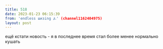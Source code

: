 ```yaml
---
title: 518
date: 2023-01-23 06:15:39
from: 'endless шизing ⍼' (channel1162404975)
layout: post
---
```


ещё кстати новость - я в последнее время стал более менее нормально кушать
